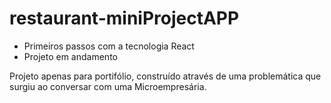 # restaurant-miniProjectAPP
- Primeiros passos com a tecnologia React
- Projeto em andamento

Projeto apenas para portifólio, construído através de uma problemática que surgiu ao conversar com uma Microempresária.

